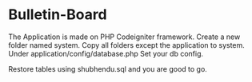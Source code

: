 # Bulletin-Board
The Application is made on PHP Codeigniter framework.
Create a new folder named system.
Copy all folders except the application to system.
Under application/config/database.php
Set your db config.

Restore tables using shubhendu.sql and you are good to go.
